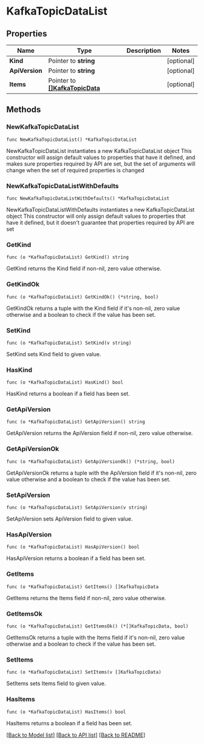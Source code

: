 # KafkaTopicDataList

## Properties

Name | Type | Description | Notes
------------ | ------------- | ------------- | -------------
**Kind** | Pointer to **string** |  | [optional] 
**ApiVersion** | Pointer to **string** |  | [optional] 
**Items** | Pointer to [**[]KafkaTopicData**](KafkaTopicData.md) |  | [optional] 

## Methods

### NewKafkaTopicDataList

`func NewKafkaTopicDataList() *KafkaTopicDataList`

NewKafkaTopicDataList instantiates a new KafkaTopicDataList object
This constructor will assign default values to properties that have it defined,
and makes sure properties required by API are set, but the set of arguments
will change when the set of required properties is changed

### NewKafkaTopicDataListWithDefaults

`func NewKafkaTopicDataListWithDefaults() *KafkaTopicDataList`

NewKafkaTopicDataListWithDefaults instantiates a new KafkaTopicDataList object
This constructor will only assign default values to properties that have it defined,
but it doesn't guarantee that properties required by API are set

### GetKind

`func (o *KafkaTopicDataList) GetKind() string`

GetKind returns the Kind field if non-nil, zero value otherwise.

### GetKindOk

`func (o *KafkaTopicDataList) GetKindOk() (*string, bool)`

GetKindOk returns a tuple with the Kind field if it's non-nil, zero value otherwise
and a boolean to check if the value has been set.

### SetKind

`func (o *KafkaTopicDataList) SetKind(v string)`

SetKind sets Kind field to given value.

### HasKind

`func (o *KafkaTopicDataList) HasKind() bool`

HasKind returns a boolean if a field has been set.

### GetApiVersion

`func (o *KafkaTopicDataList) GetApiVersion() string`

GetApiVersion returns the ApiVersion field if non-nil, zero value otherwise.

### GetApiVersionOk

`func (o *KafkaTopicDataList) GetApiVersionOk() (*string, bool)`

GetApiVersionOk returns a tuple with the ApiVersion field if it's non-nil, zero value otherwise
and a boolean to check if the value has been set.

### SetApiVersion

`func (o *KafkaTopicDataList) SetApiVersion(v string)`

SetApiVersion sets ApiVersion field to given value.

### HasApiVersion

`func (o *KafkaTopicDataList) HasApiVersion() bool`

HasApiVersion returns a boolean if a field has been set.

### GetItems

`func (o *KafkaTopicDataList) GetItems() []KafkaTopicData`

GetItems returns the Items field if non-nil, zero value otherwise.

### GetItemsOk

`func (o *KafkaTopicDataList) GetItemsOk() (*[]KafkaTopicData, bool)`

GetItemsOk returns a tuple with the Items field if it's non-nil, zero value otherwise
and a boolean to check if the value has been set.

### SetItems

`func (o *KafkaTopicDataList) SetItems(v []KafkaTopicData)`

SetItems sets Items field to given value.

### HasItems

`func (o *KafkaTopicDataList) HasItems() bool`

HasItems returns a boolean if a field has been set.


[[Back to Model list]](../README.md#documentation-for-models) [[Back to API list]](../README.md#documentation-for-api-endpoints) [[Back to README]](../README.md)


